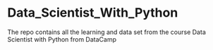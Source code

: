 # Data_Scientist_With_Python
The repo contains all the learning and data set from the course Data Scientist with Python  from DataCamp
